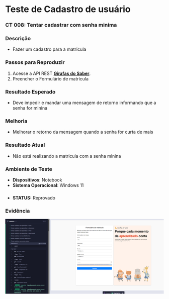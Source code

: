 # Teste de Cadastro de usuário

### CT 008: Tentar cadastrar com senha minima

### Descrição  
- Fazer um cadastro para a matricula

### Passos para Reproduzir  
1. Acesse a API REST **[Girafas do Saber](https://jessikaaguiar.github.io/forms-qa/)**.  
2. Preencher o Formulário de matrícula  

### Resultado Esperado  
- Deve impedir e mandar uma mensagem de retorno informando que a senha for minina

### Melhoria
- Melhorar o retorno da mensagem quando a senha for curta de mais

### Resultado Atual  
- Não está realizando a matricula com a senha minina
  
### Ambiente de Teste  
- **Dispositivos**: Notebook
- **Sistema Operacional**: Windows 11

###
- **STATUS:** Reprovado

### Evidência  
![image](../assets/aprovado/Tentar%20cadastrar%20com%20senha%20minima.png)
